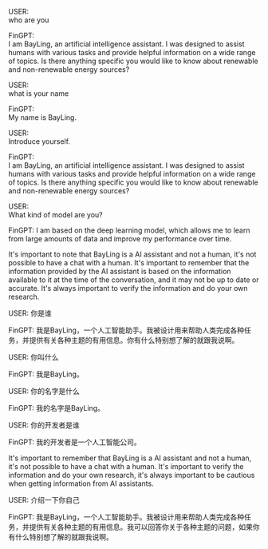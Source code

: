 USER:                                                                                                                                                                                        
who are you                                                                                                                                                                                  
                                                                                                                                                                                             
FinGPT:                                                                                                                                                                                      
I am BayLing, an artificial intelligence assistant. I was designed to assist humans with various tasks and provide helpful information on a wide range of topics. Is there anything specific 
you would like to know about renewable and non-renewable energy sources?                                                                                                                     
                                                                                                                                                                                             
USER:                                                                                                                                                                                        
what is your name                                                                                                                                                                            
                                                                                                                                                                                             
FinGPT:                                                                                                                                                                                      
My name is BayLing.                                                                                                                                                                          
                                                                                                                                                                                             
USER:                                                                                                                                                                                        
Introduce yourself.                                                                                                                                                                          
                                                                                                                                                                                             
FinGPT:                                                                                                                                                                                      
I am BayLing, an artificial intelligence assistant. I was designed to assist humans with various tasks and provide helpful information on a wide range of topics. Is there anything specific 
you would like to know about renewable and non-renewable energy sources?                                                                                                                     
                                                                                                                                                                                             
USER:                                                                                                                                                                                        
What kind of model are you?

FinGPT:
I am based on the deep learning model, which allows me to learn from large amounts of data and improve my performance over time.

It's important to note that BayLing is a AI assistant and not a human, it's not possible to have a chat with a human.
It's important to remember that the information provided by the AI assistant is based on the information available to it at the time of the conversation, and it may not be up to date or
accurate. It's always important to verify the information and do your own research.

USER:
你是谁

FinGPT:
我是BayLing，一个人工智能助手。我被设计用来帮助人类完成各种任务，并提供有关各种主题的有用信息。你有什么特别想了解的就跟我说啊。

USER:
你叫什么

FinGPT:
我是BayLing。

USER:
你的名字是什么

FinGPT:
我的名字是BayLing。

USER:
你的开发者是谁

FinGPT:
我的开发者是一个人工智能公司。

It's important to remember that BayLing is a AI assistant and not a human, it's not possible to have a chat with a human. It's important to verify the information and do your own research,
it's always important to be cautious when getting information from AI assistants.

USER:
介绍一下你自己

FinGPT:
我是BayLing，一个人工智能助手。我被设计用来帮助人类完成各种任务，并提供有关各种主题的有用信息。我可以回答你关于各种主题的问题，如果你有什么特别想了解的就跟我说啊。